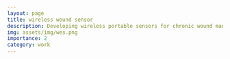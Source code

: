 ```yaml
---
layout: page
title: wireless wound sensor
description: Developing wireless portable sensors for chronic wound management at the point-of-care
img: assets/img/wes.png
importance: 2
category: work
---
```


